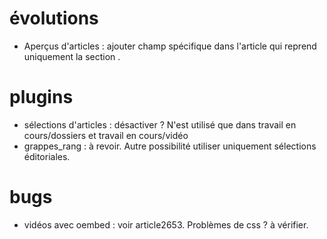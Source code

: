# évolutions
* Aperçus d'articles : ajouter champ spécifique dans l'article qui reprend uniquement la section <intro></intro>.

# plugins
* sélections d'articles : désactiver ? N'est utilisé que dans travail en cours/dossiers et travail en cours/vidéo
* grappes_rang : à revoir. Autre possibilité utiliser uniquement sélections éditoriales.

# bugs
* vidéos avec oembed : voir article2653. Problèmes de css ? à vérifier. 
